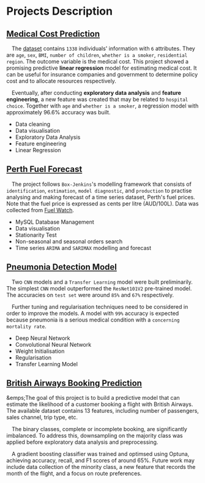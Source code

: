 # Projects Description
## [Medical Cost Prediction](https://ega9jfdpus338or2uiuqx8.streamlit.app/)
&emsp;The [dataset](https://github.com/stedy/Machine-Learning-with-R-datasets/blob/master/insurance.csv) contains `1338` individuals' information with `6` attributes. They are `age`, `sex`, `BMI`, `number of children`, `whether is a smoker`, `residential region`. The outcome variable is the medical cost. This project showed a promising predictive **linear regression** model for estimating medical cost. It can be useful for insurance companies and government to determine policy cost and to allocate resources respectively. 

&emsp;Eventually, after conducting **exploratory data analysis** and **feature engineering**, a new feature was created that may be related to `hospital choice`. Together with `age` and `whether is a smoker`, a regression model with approximately 96.6% accuracy was built.  
* Data cleaning
* Data visualisation
* Exploratory Data Analysis
* Feature engineering
* Linear Regression

## [Perth Fuel Forecast](https://moscmh-portfolio-time-seriesperth-fuel-forecastapp-0rwtuw.streamlit.app)
&emsp;The project follows `Box-Jenkins`'s modelling framework that consists of `identification`, `estimation`, `model diagnostic`, and `production` to practise analysing and making forecast of a time series dataset, Perth's fuel prices. Note that the fuel price is expressed as cents per litre (AUD/100L). Data was collected from [Fuel Watch](https://www.fuelwatch.wa.gov.au).  
* MySQL Database Management
* Data visualisation
* Stationarity Test
* Non-seasonal and seasonal orders search
* Time series `ARIMA` and `SARIMAX` modelling and forecast

## [Pneumonia Detection Model](https://moscmh-portfolio-deep-learningpneumoniaapp-n1ooah.streamlit.app/)
&emsp;Two `CNN` models and a `Transfer Learning` model were built preliminarily. The simplest `CNN` model outperformed the `ResNet101V2` pre-trained model. The accuracies on `test set` were around `85%` and `67%` respectively.

&emsp;Further tuning and regularisation techniques need to be considered in order to improve the models. A model with `99%` accuracy is expected because pneumonia is a serious medical condition with a `concerning mortality rate`.
* Deep Neural Network
* Convolutional Neural Network
* Weight Initialisation
* Regularisation
* Transfer Learning Model

## [British Airways Booking Prediction](https://f76qt5appkw3iuykenv9rsg.streamlit.app/)
&emps;The goal of this project is to build a predictive model that can estimate the likelihood of a customer booking a flight with British Airways. The available dataset contains 13 features, including number of passengers, sales channel, trip type, etc.

&emsp;The binary classes, complete or incomplete booking, are significantly imbalanced. To address this, downsampling on the majority class was applied before exploratory data analysis and preprocessing.

&emsp;A gradient boosting classifier was trained and optimsed using Optuna, achieving accuracy, recall, and F1 scores of around 65%. Future work may include data collection of the minority class, a new feature that records the month of the flight, and a focus on route preferences.
